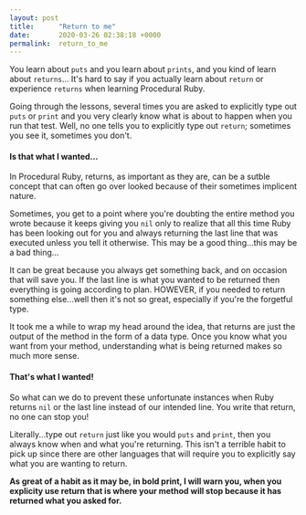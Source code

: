 ```yaml
---
layout: post
title:      "Return to me"
date:       2020-03-26 02:38:18 +0000
permalink:  return_to_me
---
```



You learn about `puts` and you learn about `prints`, and you kind of learn about `returns`... It's hard to say if you actually learn about `return` or experience `returns` when learning Procedural Ruby. 

Going through the lessons, several times you are asked to explicitly type out `puts` or `print`  and you very clearly know what is about to happen when you run that test. Well, no one tells you to explicitly type out `return`; sometimes you see it, sometimes you don't. 

#### Is that what I wanted... 

In Procedural Ruby, returns, as important as they are, can be a sutble concept that can often go over looked because of their sometimes implicent nature.

Sometimes, you get to a point where you're doubting the entire method you wrote because it keeps giving you `nil` only to realize that all this time Ruby has been looking out for you and always returning the last line that was executed unless you tell it otherwise. This may be a good thing...this may be a bad thing... 

It can be great because you always get something back, and on occasion that will save you. If the last line is what you wanted to be returned then everything is going according to plan. HOWEVER, if you needed to return something else...well then it's not so great, especially if you're the forgetful type. 

It took me a while to wrap my head around the idea, that returns are just the output of the method in the form of a data type. Once you know what you want from your method, understanding what is being returned makes so much more sense.

#### That's what I wanted! 

So what can we do to prevent these unfortunate instances when Ruby returns `nil` or  the last line instead of our intended line. You write that return, no one can stop you! 

Literally...type out `return` just like you would `puts` and `print`, then you always know when and what you're returning. This isn't a terrible habit to pick up since there are other languages that will require you to explicitly say what you are wanting to return. 

**As great of a habit as it may be, in bold print, I will warn you, when you explicity use return that is where your method will stop because it has returned what you asked for.**







